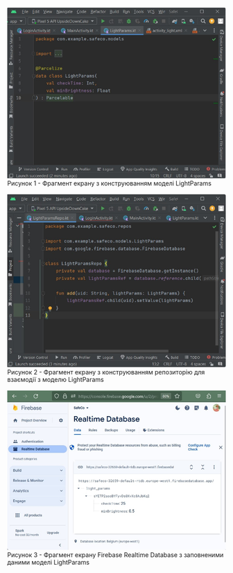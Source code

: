 ![ConstructDB_1](/3-SoftwareConstruction/2-IDE/ConstructDB_1.jpg)<br>
Рисунок 1 - Фрагмент екрану з конструюванням моделі LightParams<br><br>
![ConstructDB_2](/3-SoftwareConstruction/2-IDE/ConstructDB_2.jpg)<br>
Рисунок 2 - Фрагмент екрану з конструюванням репозиторію для взаємодії з моделю LightParams<br><br>
![ConstructDB_3](/3-SoftwareConstruction/2-IDE/ConstructDB_3.jpg)<br>
Рисунок 3 - Фрагмент екрану Firebase Realtime Database з заповненими даними моделі LightParams<br>
